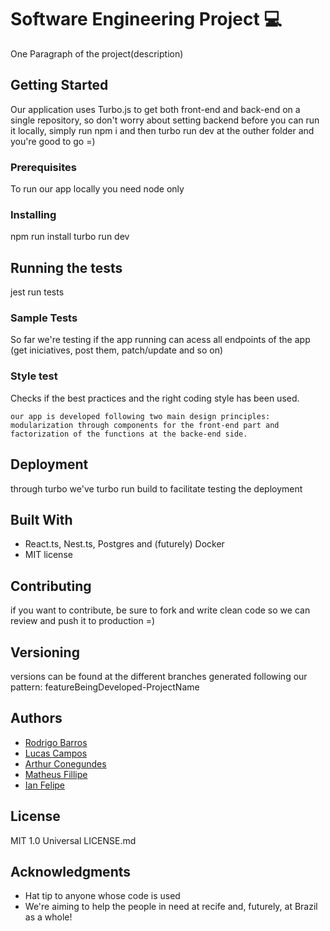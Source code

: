 # Software Engineering Project 💻

One Paragraph of the project(description)

## Getting Started

Our application uses Turbo.js to get both front-end and back-end on a single repository, so don't worry about 
setting backend before you can run it locally, simply run npm i and then turbo run dev at the outher folder and 
you're good to go =)

### Prerequisites

To run our app locally you need node only

### Installing

npm run install
turbo run dev

## Running the tests

jest run tests

### Sample Tests

So far we're testing if the app running can acess all endpoints of the app (get iniciatives, post them, patch/update and so on)

### Style test

Checks if the best practices and the right coding style has been used.

    our app is developed following two main design principles: modularization through components for the front-end part and 
    factorization of the functions at the backe-end side. 

## Deployment

through turbo we've turbo run build to facilitate testing the deployment

## Built With

  - React.ts, Nest.ts, Postgres and (futurely) Docker
  - MIT license

## Contributing

if you want to contribute, be sure to fork and write clean code so we can review and push it to production =)

## Versioning

versions can be found at the different branches generated following our pattern:
featureBeingDeveloped-ProjectName

## Authors
    
  * [Rodrigo Barros](https://github.com/RodBC)
  * [Lucas Campos](https://github.com/lucasccampos)
  * [Arthur Conegundes](https://github.com/ArthurConegundes29102002)
  * [Matheus Fillipe](https://github.com/MatheusMalta002)
  * [Ian Felipe](https://github.com/IanFelipe215)


## License

MIT 1.0 Universal LICENSE.md

## Acknowledgments

  - Hat tip to anyone whose code is used
  - We're aiming to help the people in need at recife and, futurely, at Brazil as a whole!
